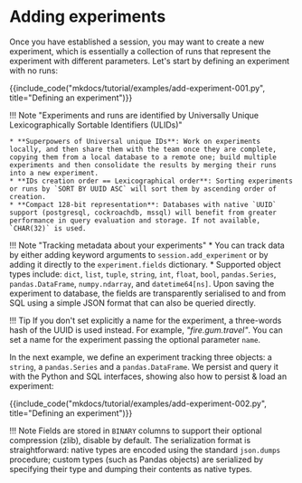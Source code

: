 # Adding experiments

Once you have established a session, you may want to create a new experiment, which is essentially a collection of runs that represent the experiment with different parameters. Let's start by defining an experiment with no runs:

{{include_code("mkdocs/tutorial/examples/add-experiment-001.py", title="Defining an experiment")}}

!!! Note "Experiments and runs are identified by Universally Unique Lexicographically Sortable Identifiers (ULIDs)"

    * **Superpowers of Universal unique IDs**: Work on experiments locally, and then share them with the team once they are complete, copying them from a local database to a remote one; build multiple experiments and then consolidate the results by merging their runs into a new experiment.
    * **IDs creation order == Lexicographical order**: Sorting experiments or runs by `SORT BY UUID ASC` will sort them by ascending order of creation.
    * **Compact 128-bit representation**: Databases with native `UUID` support (postgresql, cockroachdb, mssql) will benefit from greater performance in query evaluation and storage. If not available, `CHAR(32)` is used.
    
!!! Note "Tracking metadata about your experiments"
    * You can track data by either adding keyword arguments to `session.add_experiment` or by adding it directly to the `experiment.fields` dictionary.
    * Supported object types include: `dict`, `list`, `tuple`, `string`, `int`, `float`, `bool`, `pandas.Series`, `pandas.DataFrame`, `numpy.ndarray`, and `datetime64[ns]`.
    Upon saving the experiment to database, the fields are transparently serialised to and from SQL using a simple JSON format that can also be queried directly.

!!! Tip
    If you don't set explicitly a name for the experiment, a three-words hash of the UUID is used instead.
    For example, *"fire.gum.travel"*. You can set a name for the experiment passing the optional parameter `name`.

In the next example, we define an experiment tracking three objects: a `string`, a `pandas.Series` and a `pandas.DataFrame`. We persist and query it with the Python and SQL interfaces, showing also how to persist & load an experiment:

{{include_code("mkdocs/tutorial/examples/add-experiment-002.py", title="Defining an experiment")}}

!!! Note
    Fields are stored in `BINARY` columns to support their optional compression (zlib), disable by default.
    The serialization format is straightforward: native types are encoded using the 
    standard `json.dumps` procedure; custom types (such as Pandas objects) are 
    serialized by specifying their type and dumping their contents as native types.

